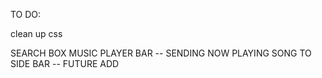 TO DO:

clean up css

SEARCH BOX
MUSIC PLAYER BAR -- SENDING NOW PLAYING SONG TO SIDE BAR -- FUTURE ADD



